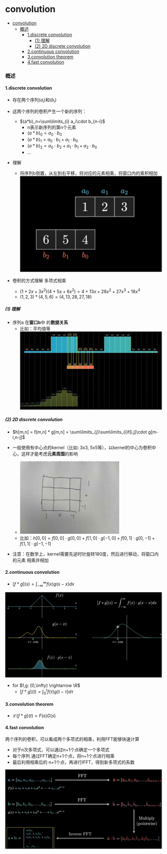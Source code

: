 # convolution


<!-- @import "[TOC]" {cmd="toc" depthFrom=1 depthTo=6 orderedList=false} -->

<!-- code_chunk_output -->

- [convolution](#convolution)
    - [概述](#概述)
      - [1.discrete convolution](#1discrete-convolution)
        - [(1) 理解](#1-理解)
        - [(2) 2D discrete convolution](#2-2d-discrete-convolution)
      - [2.continuous convolution](#2continuous-convolution)
      - [3.convolution theorem](#3convolution-theorem)
      - [4.fast convolution](#4fast-convolution)

<!-- /code_chunk_output -->


### 概述

#### 1.discrete convolution
* 存在两个序列$(a_i)$和$(b_i)$
* 这两个序列的卷积产生一个新的序列：
    * $(a*b)_n=\sum\limits_{i} a_i\cdot b_{n-i}$
        * n表示新序列的第n个元素
        * $(a*b)_0 = a_0\cdot b_0$
        * $(a*b)_1 = a_0\cdot b_1 + a_1\cdot b_0$
        * $(a*b)_2 = a_0\cdot b_2 + a_1\cdot b_1 + a_2\cdot b_0$
        * ...

* 理解
    * 将序列b倒置，从左到右平移，将对应的元素相乘，将窗口内的乘积相加
    ![](./imgs/cont_01.png)

* 卷积的方式理解 多项式相乘
    * $(1+2x+3x^2)(4+5x+6x^2)=4+13x+28x^2+27x^3+18x^4$
    * $(1,2,3)*(4,5,6) = (4,13,28,27,18)$

##### (1) 理解
* 序列a 在**窗口b**中 的**数据关系**
    * 比如：平均值等
![](./imgs/cont_02.png)

##### (2) 2D discrete convolution
* $h[m,n] = f[m,n] * g[m,n] = \sum\limits_{j}\sum\limits_{i}f[i,j]\cdot g[m-i,n-j]$
* 一般使用有中心点的kernel（比如: 3x3, 5x5等），以kernel的中心为卷积中心，这样才能考虑**元素周围**的影响
    * ![](./imgs/cont_03.png)
    * 比如：$h[0,0] = f[0,0]\cdot g[0,0] + f[1,0]\cdot g[-1,0] + f[0,1]\cdot g[0,-1] + f[1,1]\cdot g[-1,-1]$

* 注意：在数学上，kernel需要先逆时针旋转180度，然后进行移动，将窗口内的元素 相乘并相加

#### 2.continuous convolution
* $[f*g](s)=\int_{-\infty}^{\infty}f(x)g(s-x)dx$

![](./imgs/cont_05.png)

* for $f,g: [0,\infty) \rightarrow \R$
    * $[f*g](t)=\int_{0}^{t}f(\tau)g(t-\tau)d\tau$

#### 3.convolution theorem
* $\mathscr{L}\{f*g\}(t)=F(s)G(s)$

#### 4.fast convolution
两个序列的卷积，可以看成两个多项式的相乘，利用FFT能够快速计算
* 对于n次多项式，可以通过n+1个点确定一个多项式
* 每个序列 通过FFT确定n+1个点，将n+1个点进行相乘
* 最后利用相乘后的 n+1个点，再进行IFFT，得到新多项式的系数

![](./imgs/cont_04.png)